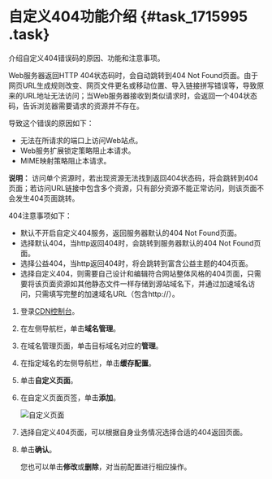 # 自定义404功能介绍 {#task_1715995 .task}

介绍自定义404错误码的原因、功能和注意事项。

Web服务器返回HTTP 404状态码时，会自动跳转到404 Not Found页面。由于网页URL生成规则改变、网页文件更名或移动位置、导入链接拼写错误等，导致原来的URL地址无法访问；当Web服务器接收到类似请求时，会返回一个404状态码，告诉浏览器需要请求的资源并不存在。

导致这个错误的原因如下：

-   无法在所请求的端口上访问Web站点。
-   Web服务扩展锁定策略阻止本请求。
-   MIME映射策略阻止本请求。

**说明：** 访问单个资源时，若出现资源无法找到返回404状态码，将会跳转到404页面；若访问URL链接中包含多个资源，只有部分资源不能正常访问，则该页面不会发生404页面跳转。

404注意事项如下：

-   默认不开启自定义404服务，返回服务器默认的404 Not Found页面。
-   选择默认404，当http返回404时，会跳转到服务器默认的404 Not Found页面。
-   选择公益404，当http返回404时，将会跳转到富含公益主题的404页面。
-   选择自定义404，则需要自己设计和编辑符合网站整体风格的404页面，只需要将该页面资源如其他静态文件一样存储到源站域名下，并通过加速域名访问，只需填写完整的加速域名URL（包含http://）。

1.  登录[CDN控制台](https://cdn.console.aliyun.com)。
2.  在左侧导航栏，单击**域名管理**。
3.  在域名管理页面，单击目标域名对应的**管理**。
4.  在指定域名的左侧导航栏，单击**缓存配置**。
5.  单击**自定义页面**。
6.  在自定义页面页签，单击**添加**。 

    ![自定义页面](http://static-aliyun-doc.oss-cn-hangzhou.aliyuncs.com/assets/img/5148/15662629267276_zh-CN.png)

7.  选择自定义404页面，可以根据自身业务情况选择合适的404返回页面。
8.  单击**确认**。 

    您也可以单击**修改**或**删除**，对当前配置进行相应操作。


